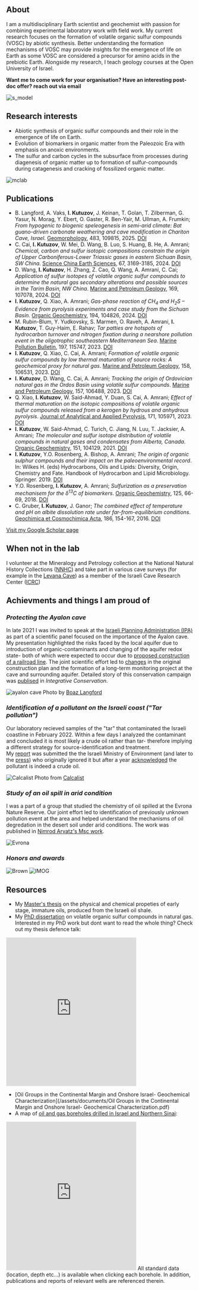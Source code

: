 ## About
I am a multidisciplinary Earth scientist and geochemist with passion for combining experimental laboratory work with field work. My current research focuses on the formation of volatile organic sulfur compounds (VOSC) by abiotic synthesis. Better understanding the formation mechanisms of VOSC may provide insights for the emergence of life on Earth as some VOSC are considered a precursor for amino acids in the prebiotic Earth. Alongside my research, I teach geology courses at the Open University of Israel. <br/>

**Want me to come work for your organisation? Have an interesting post-doc offer? reach out via email**<br/>

![s_model](/assets/images/s_model.png )

## Research interests
- Abiotic synthesis of organic sulfur compounds and their role in the emergence of life on Earth.
- Evolution of biomarkers in organic matter from the Paleozoic Era with emphasis on anoxic environments.
- The sulfur and carbon cycles in the subsurface from processes during diagenesis of organic matter up to formation of sulfur-compounds during catagenesis and cracking of fossilized organic matter.

![mclab](/assets/images/mclab.png )

## Publications
*  B. Langford, A. Vaks, **I. Kutuzov**, J. Keinan, T. Golan, T. Zilberman, G. Yasur, N. Morag, Y. Ebert, O. Gaster, R. Ben-Yair, M. Ullman, A. Frumkin; *From hypogenic to biogenic speleogenesis in semi-arid climate: Bat guano-driven carbonate weathering and cave modification in Chariton Cave, Israel*. <u>Geomorphology</u>, 483, 109815, 2025. [DOI](https://doi.org/10.1016/j.geomorph.2025.109815)
*  C. Cai, **I. Kutuzov**, W. Mei, D. Wang, B. Luo, S. Huang, B. He, A. Amrani; *Chemical, carbon and sulfur isotopic compositions constrain the origin of Upper Carboniferous-Lower Triassic gases in eastern Sichuan Basin, SW China*. <u>Science China Earth Sciences</u>, 67, 3169-3185, 2024. [DOI](https://doi.org/10.1007/s11430-024-1368-0)
*  D. Wang, **I. Kutuzov**, H. Zhang, Z. Cao, Q. Wang, A. Amrani, C. Cai; *Application of sulfur isotopes of volatile organic sulfur compounds to determine the natural gas secondary alterations and possible sources in the Tarim Basin, NW China*. <u>Marine and Petroleum Geology</u>, 169, 107078, 2024. [DOI](https://doi.org/10.1016/j.marpetgeo.2024.107078)
* **I. Kutuzov**, Q. Xiao, A. Amrani; *Gas-phase reaction of CH<sub>4</sub> and H<sub>2</sub>S – Evidence from pyrolysis experiments and case study from the Sichuan Basin*. <u>Organic Geochemistry</u>, 194, 104826, 2024. [DOI](https://doi.org/10.1016/j.orggeochem.2024.104826)
* M. Rubin-Blum, Y. Yudkovsky, S. Marmen, O. Raveh, A. Amrani, **I. Kutuzov**, T. Guy-Haim, E. Rahav; *Tar patties are hotspots of hydrocarbon turnover and nitrogen fixation during a nearshore pollution event in the oligotrophic southeastern Mediterranean Sea*. <u>Marine Pollution Bulletin</u>, 197, 115747, 2023. [DOI](https://doi.org/10.1016/j.marpolbul.2023.115747)
* **I. Kutuzov**, Q. Xiao, C. Cai, A. Amrani; *Formation of volatile organic sulfur compounds by low thermal maturation of source rocks: A geochemical proxy for natural gas*. <u>Marine and Petroleum Geology</u>, 158, 106531, 2023. [DOI](https://doi.org/10.1016/j.marpetgeo.2023.106531)
* **I. Kutuzov**, D. Wang, C. Cai, A. Amrani; *Tracking the origin of Ordovician natural gas in the Ordos Basin using volatile sulfur compounds*. <u>Marine and Petroleum Geology</u>, 157, 106488, 2023. [DOI](https://doi.org/10.1016/j.marpetgeo.2023.106488)
* Q. Xiao, **I. Kutuzov**, W. Said-Ahmad, Y. Duan, S. Cai, A. Amrani; *Effect of thermal maturation on the isotopic compositions of volatile organic sulfur compounds released from a kerogen by hydrous and anhydrous pyrolysis*. <u>Journal of Analytical and Applied Pyrolysis</u>, 171, 105971, 2023. [DOI](https://doi.org/10.1016/j.jaap.2023.105971)
* **I. Kutuzov**, W. Said-Ahmad, C. Turich, C. Jiang, N. Luu, T. Jacksier, A. Amrani; *The molecular and sulfur isotope distribution of volatile compounds in natural gases and condensates from Alberta, Canada*. <u>Organic Geochemistry</u>, 151, 104129, 2021. [DOI](https://doi.org/10.1016/j.orggeochem.2020.104129)
* **I. Kutuzov**, Y.O. Rosenberg, A. Bishop, A. Amrani; *The origin of organic sulphur compounds and their impact on the paleoenvironmental record*. In: Wilkes H. (eds) Hydrocarbons, Oils and Lipids: Diversity, Origin, Chemistry and Fate. Handbook of Hydrocarbon and Lipid Microbiology. Springer. 2019. [DOI](https://doi.org/10.1007/978-3-319-54529-5_1-1)
* Y.O. Rosenberg, **I. Kutuzov**, A. Amrani; *Sulfurization as a preservation mechanisem for the δ<sup>13</sup>C of biomarkers*. <u>Organic Geochemistry</u>, 125, 66-69, 2018. [DOI](https://doi.org/10.1016/j.orggeochem.2018.08.010)
* C. Gruber, **I. Kutuzov**, J. Ganor; *The combined effect of temperature and pH on albite dissolution rate under far-from-equilibrium conditions*. <u>Geochimica et Cosmochimica Acta</u>, 186, 154-167, 2016. [DOI](https://doi.org/10.1016/j.gca.2016.04.046)

[Visit my Google Scholar page](https://scholar.google.com/citations?user=vfNh3jkAAAAJ&hl=en)

## When not in the lab
I volunteer at the Mineralogy and Petrology collection at the National Natural History Collections ([NNHC](https://nnhc.huji.ac.il/?lang=en)) and take part in various cave surveys (for example in the [Levana Cave](https://youtu.be/c5MqvLElpGU?si=L0QZ_CuWPZZLStMp)) as a member of the Israeli Cave Research Center ([ICRC](https://www.malham.info/))

## Achievments and things I am proud of
### *Protecting the Ayalon cave*
In late 2021 I was invited to speak at the [Israeli Planning Administration (IPA)](https://www.gov.il/en/departments/iplan/govil-landing-page) as part of a scientific panel focused on the importance of the Ayalon cave. My presentation highlighted the risks faced by the local aquifer due to introduction of organic-contaminants and changing of the aquifer redox state- both of which were expected to occur due to [proposed construction of a railroad line](https://mavat.iplan.gov.il/SV4/1/99000957231/310). The joint scientific effort led to [changes](https://new.huji.ac.il/news/%D7%91%D7%96%D7%9B%D7%95%D7%AA-%D7%9E%D7%90%D7%91%D7%A7%D7%9D-%D7%A9%D7%9C-%D7%97%D7%95%D7%A7%D7%A8%D7%99-%D7%95%D7%97%D7%95%D7%A7%D7%A8%D7%95%D7%AA-%D7%94%D7%90%D7%95%D7%A0%D7%99%D7%91%D7%A8%D7%A1%D7%99%D7%98%D7%94-%D7%94%D7%A2%D7%91%D7%A8%D7%99%D7%AA-%D7%9E%D7%A2%D7%A8%D7%AA-%D7%90%D7%99%D7%99%D7%9C%D7%95%D7%9F-%D7%9C%D7%90-%D7%AA%D7%99%D7%A4%D7%92%D7%A2) in the original construction plan and the formation of a long-term monitoring project at the cave and surrounding aquifer. Detailed story of this conservation campaign was [publised](https://doi.org/10.1002/inc3.20) in *Integrative Conservation*.

![ayalon cave](/assets/images/Ayalontest.jpg )
Photo by [Boaz Langford](https://en.earth.huji.ac.il/people/boaz-angford)
### *Identification of a pollutant on the Israeli coast ("Tar pollution")*
Our laboratory recieved samples of the "tar" that contaminated the Israeli coastline in February 2022. Within a few days I analyzed the contaminant and concluded it is most likely a crude oil rather than tar- therefore implying a different strategy for source-identification and treatment.<br/> My [report](/assets/documents/Feb_2022_oil_spill_report.pdf) was submitted the the Israeli Ministry of Environment (and later to the [press](https://www.globes.co.il/news/article.aspx?did=1001362101)) who originally ignored it but after a year [acknowledged](https://www.gov.il/he/departments/publications/reports/opinion-column_rani_amir) the pollutant is indeed a crude oil.

![Calcalist](/assets/images/tar.jpg)
Photo from [Calcalist](https://www.calcalist.co.il/local/articles/0,7340,L-3894752,00.html)
### *Study of an oil spill in arid condition*
I was a part of a group that studied the chemistry of oil spilled at the Evrona Nature Reserve. Our joint effort led to identification of previously unknown pollution event at the area and helped understand the mechanisms of oil degredation in the desert soil under arid conditions. The work was published in [Nimrod Arvatz's Msc work](https://primo.bgu.ac.il/discovery/delivery/972BGU_INST:972BGU/12265289500004361).

![Evrona](/assets/images/Evrona.jpg )
### *Honors and awards*
![Brown](/assets/images/Brown_F.jpg )
![IMOG](/assets/images/IMOG_F.jpg )
## Resources
* My [Master's thesis](/assets/documents/MSc_Thesis_IK.pdf) on the physical and chemical propeties of early stage, immature oils, produced from the Israeli oil shale.
* My [PhD dissertation](https://drive.google.com/file/d/1vLeFpJb09PqgAnO9EWyKDkwDVE9jTdT4/view?usp=sharing) on volatile organic sulfur compounds in natural gas.
Interested in my PhD work but dont want to read the whole thing? Check out my thesis defence talk:
<iframe width="350" height="400" src="https://www.youtube.com/embed/kDvqQ1TuX6I?si=Wrd638OME4niBZDA" frameborder="0" allow="accelerometer; autoplay; clipboard-write; encrypted-media; gyroscope; picture-in-picture; web-share" referrerpolicy="strict-origin-when-cross-origin" allowfullscreen></iframe>

* [Oil Groups in the Continental Margin and Onshore Israel- Geochemical Characterization](/assets/documents/Oil Groups in the Continental Margin and Onshore Israel- Geochemical Characterization.pdf)
* A map of [oil and gas boreholes drilled in Israel and Northern Sinai](/assets/datasets/Oil_Gas_Wells_Israel_Sinai_v1.kmz):
<iframe src="https://www.google.com/maps/d/embed?mid=1xkDE7TJ5ZBdhaFfaBmDmbV-BQrbVDc8&ehbc=2E312F" width="350" height="400" frameborder= "0" position:relative></iframe>
All standard data (location, depth etc...) is available when clicking each borehole. In addition, publications and reports of relevant wells are referenced therein.
